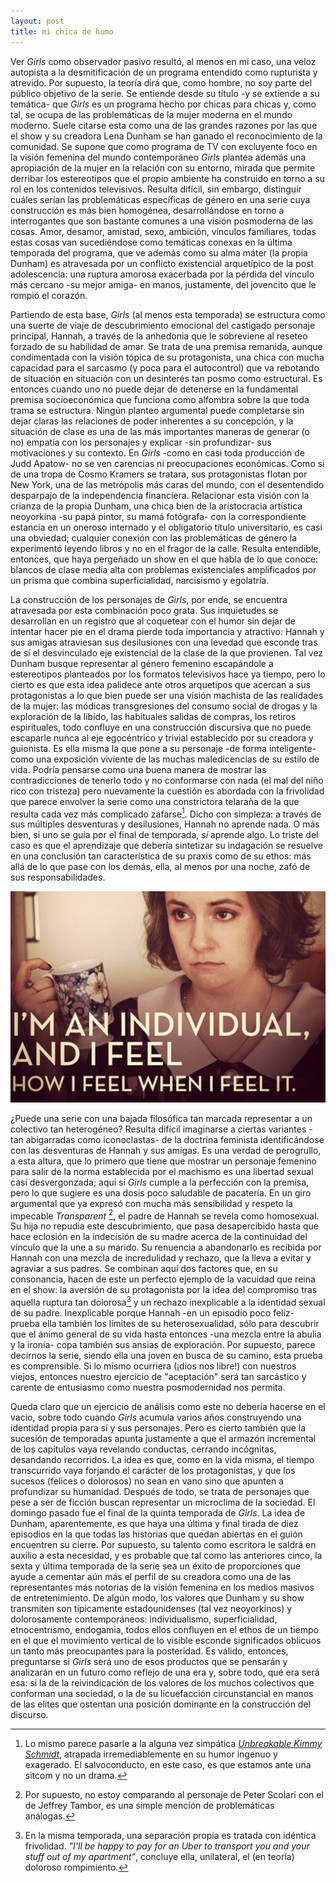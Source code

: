 ```yaml
---
layout: post
title: mi chica de humo
---
```


Ver *Girls* como observador pasivo resultó, al menos en mi caso, una veloz autopista a la desmitificación de un programa entendido como rupturista y atrevido. Por supuesto, la teoría dirá que, como hombre, no soy parte del público objetivo de la serie. Se entiende desde su título -y se extiende a su temática- que *Girls* es un programa hecho por chicas para chicas y, como tal, se ocupa de las problemáticas de la mujer moderna en el mundo moderno. Suele citarse esta como una de las grandes razones por las que el show y su creadora Lena Dunham se han ganado el reconocimiento de la comunidad. Se supone que como programa de TV con excluyente foco en la visión femenina del mundo contemporáneo *Girls* plantea además una apropiación de la mujer en la relación con su entorno, mirada que permite derribar los estereotipos que el propio ambiente ha construido en torno a su rol en los contenidos televisivos. Resulta difícil, sin embargo, distinguir cuáles serían las problemáticas específicas de género en una serie cuya construcción es más bien homogénea, desarrollándose en torno a interrogantes que son bastante comunes a una visión posmoderna de las cosas. Amor, desamor, amistad, sexo, ambición, vínculos familiares, todas estas cosas van sucediéndose como temáticas conexas en la última temporada del programa, que ve además como su alma máter (la propia Dunham) es atravesada por un conflicto existencial arquetípico de la post adolescencia: una ruptura amorosa exacerbada por la pérdida del vínculo más cercano -su mejor amiga- en manos, justamente, del jovencito que le rompió el corazón.

Partiendo de esta base, *Girls* (al menos esta temporada) se estructura como una suerte de viaje de descubrimiento emocional del castigado personaje principal, Hannah, a través de la anhedonia que le sobreviene al reseteo forzado de su habilidad de amar. Se trata de una premisa remanida, aunque condimentada con la visión tópica de su protagonista, una chica con mucha capacidad para el sarcasmo (y poca para el autocontrol) que va rebotando de situación en situación con un desinterés tan posmo como estructural. Es entonces cuando uno no puede dejar de detenerse en la fundamental premisa socioeconómica que funciona como alfombra sobre la que toda trama se estructura. Ningún planteo argumental puede completarse sin dejar claras las relaciones de poder inherentes a su concepción, y la situación de clase es una de las más importantes maneras de generar (o no) empatía con los personajes y explicar -sin profundizar- sus motivaciones y su contexto. En *Girls* -como en casi toda producción de Judd Apatow- no se ven carencias ni preocupaciones económicas. Como si de una tropa de Cosmo Kramers se tratara, sus protagonistas flotan por New York, una de las metrópolis más caras del mundo, con el desentendido desparpajo de la independencia financiera. Relacionar esta visión con la crianza de la propia Dunham, una chica bien de la aristocracia artística neoyorkina -su papá pintor, su mamá fotógrafa- con la correspondiente estancia en un oneroso internado y el obligatorio título universitario, es casi una obviedad; cualquier conexión con las problemáticas de género la experimentó leyendo libros y no en el fragor de la calle. Resulta entendible, entonces, que haya pergeñado un show en el que habla de lo que conoce: blancos de clase media alta con problemas existenciales amplificados por un prisma que combina superficialidad, narcisismo y egolatría.

La construcción de los personajes de *Girls*, por ende, se encuentra atravesada por esta combinación poco grata. Sus inquietudes se desarrollan en un registro que al coquetear con el humor sin dejar de intentar hacer pie en el drama pierde toda importancia y atractivo: Hannah y sus amigas atraviesan sus desilusiones con una levedad que esconde tras de sí el desvinculado eje existencial de la clase de la que provienen. Tal vez Dunham busque representar al género femenino escapándole a estereotipos planteados por los formatos televisivos hace ya tiempo, pero lo cierto es que esta idea palidece ante otros arquetipos que acercan a sus protagonistas a lo que bien puede ser una visión machista de las realidades de la mujer: las módicas transgresiones del consumo social de drogas y la exploración de la libido, las habituales salidas de compras, los retiros espirituales, todo confluye en una construcción discursiva que no puede escaparle nunca al eje egocéntrico y trivial establecido por su creadora y guionista. Es ella misma la que pone a su personaje -de forma inteligente- como una exposición viviente de las muchas maledicencias de su estilo de vida. Podría pensarse como una buena manera de mostrar las contradicciones de tenerlo todo y no conformarse con nada (el mal del niño rico con tristeza) pero nuevamente la cuestión es abordada con la frivolidad que parece envolver la serie como una constrictora telaraña de la que resulta cada vez más complicado zafarse[^fn-n1]. Dicho con simpleza: a través de sus múltiples desventuras y desilusiones, Hannah no aprende nada. O más bien, si uno se guía por el final de temporada, *sí* aprende algo. Lo triste del caso es que el aprendizaje que debería sintetizar su indagación se resuelve en una conclusión tan característica de su praxis como de su ethos: más allá de lo que pase con los demás, ella, al menos por una noche, zafó de sus responsabilidades.

![alt text](https://raw.githubusercontent.com/irigoin/irigoin.github.io/master/images/chiks.jpg "Filosofía barata y zapatos de marca")

¿Puede una serie con una bajada filosófica tan marcada representar a un colectivo tan heterogéneo? Resulta difícil imaginarse a ciertas variantes -tan abigarradas como iconoclastas- de la doctrina feminista identificándose con las desventuras de Hannah y sus amigas. Es una verdad de perogrullo, a esta altura, que lo primero que tiene que mostrar un personaje femenino para salir de la norma establecida por el machismo es una libertad sexual casi desvergonzada; aquí sí *Girls* cumple a la perfección con la premisa, pero lo que sugiere es una dosis poco saludable de pacatería. En un giro argumental que ya expresó con mucha más sensibilidad y respeto la impecable *Transparent* [^fn-n2], el padre de Hannah se revela como homosexual. Su hija no repudia este descubrimiento, que pasa desapercibido hasta que hace eclosión en la indecisión de su madre acerca de la continuidad del vínculo que la une a su marido. Su renuencia a abandonarlo es recibida por Hannah con una mezcla de incredulidad y rechazo, que la lleva a evitar y agraviar a sus padres. Se combinan aquí dos factores que, en su consonancia, hacen de este un perfecto ejemplo de la vacuidad que reina en el show: la aversión de su protagonista por la idea del compromiso tras aquella ruptura tan dolorosa[^fn-n3] y un rechazo inexplicable a la identidad sexual de su padre. Inexplicable porque Hannah -en un episodio poco feliz- prueba ella también los límites de su heterosexualidad, sólo para descubrir que el ánimo general de su vida hasta entonces -una mezcla entre la abulia y la ironía- copa también sus ansias de exploración. Por supuesto, parece decirnos la serie, siendo ella una joven en busca de su camino, esta prueba es comprensible. Si lo mismo ocurriera (¡dios nos libre!) con nuestros viejos, entonces nuestro ejercicio de "aceptación" será tan sarcástico y carente de entusiasmo como nuestra posmodernidad nos permita.

Queda claro que un ejercicio de análisis como este no debería hacerse en el vacío, sobre todo cuando *Girls* acumula varios años construyendo una identidad propia para sí y sus personajes. Pero es cierto también que la sucesión de temporadas apunta justamente a que el armazón incremental de los capítulos vaya revelando conductas, cerrando incógnitas, desandando recorridos. La idea es que, como en la vida misma, el tiempo transcurrido vaya forjando el carácter de los protagonistas, y que los sucesos (felices o dolorosos) no sean en vano sino que apunten a profundizar su humanidad. Después de todo, se trata de personajes que pese a ser de ficción buscan representar un microclima de la sociedad. El domingo pasado fue el final de la quinta temporada de *Girls*. La idea de Dunham, aparentemente, es que haya una última y final tirada de diez episodios en la que todas las historias que quedan abiertas en el guión encuentren su cierre. Por supuesto, su talento como escritora le saldrá en auxilio a esta necesidad, y es probable que tal como las anteriores cinco, la sexta y última temporada de la serie sea un éxito de proporciones que ayude a cementar aún más el perfil de su creadora como una de las representantes más notorias de la visión femenina en los medios masivos de entretenimiento. De algún modo, los valores que Dunham y su show transmiten son típicamente estadounidenses (tal vez neoyorkinos) y dolorosamente contemporáneos: individualismo, superficialidad, etnocentrismo, endogamia, todos ellos confluyen en el ethos de un tiempo en el que el movimiento vertical de lo visible esconde significados oblicuos un tanto más preocupantes para la posteridad. Es válido, entonces, preguntarse si *Girls* será uno de esos productos que se pensarán y analizarán en un futuro como reflejo de una era y, sobre todo, qué era será esa: si la de la reivindicación de los valores de los muchos colectivos que conforman una sociedad, o la de su licuefacción circunstancial en manos de las elites que ostentan una posición dominante en la construcción del discurso.


[^fn-n1]: Lo mismo parece pasarle a la alguna vez simpática [*Unbreakable Kimmy Schmidt*](http://netflix.com/title/80025384), atrapada irremediablemente en su humor ingenuo y exagerado. El salvoconducto, en este caso, es que estamos ante una sitcom y no un drama.
[^fn-n2]: Por supuesto, no estoy comparando al personaje de Peter Scolari con el de Jeffrey Tambor, es una simple mención de problemáticas análogas.
[^fn-n3]: En la misma temporada, una separación propia es tratada con idéntica frivolidad. *"I'll be happy to pay for an Uber to transport you and your stuff out of my apartment"*, concluye ella, unilateral, el (en teoría) doloroso rompimiento.
